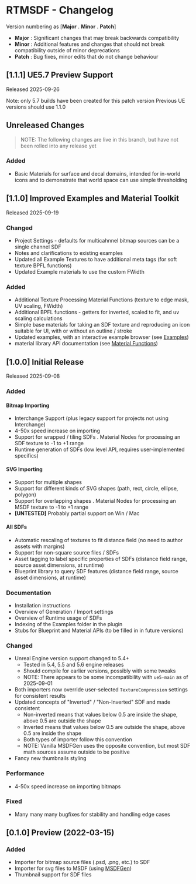 # RTMSDF - Changelog
Version numbering as [**Major** . **Minor** . **Patch**]
- **Major** : Significant changes that may break backwards compatibility
- **Minor** : Additional features and changes that should not break compatibility outside of minor deprecations
- **Patch** : Bug fixes, minor edits that do not change behaviour

## [1.1.1] UE5.7 Preview Support
Released 2025-09-26

Note: only 5.7 builds have been created for this patch version
Previous UE versions should use 1.1.0

## Unreleased Changes
> NOTE: The following changes are live in this branch, but have not been rolled into any release yet

### Added
- Basic Materials for surface and decal domains, intended for in-world icons and to demonstrate that world space can use simple thresholding

## [1.1.0] Improved Examples and Material Toolkit
Released 2025-09-19

### Changed
- Project Settings - defaults for multicahnnel bitmap sources can be a single channel SDF
- Notes and clarifications to existing examples
- Updated all Example Textures to have additional meta tags (for soft texture BPFL functions)
- Updated Example materials to use the custom FWidth

### Added
- Additional Texture Processing Material Functions (texture to edge mask, UV scaling, FWidth)
- Additional BPFL functions - getters for inverted, scaled to fit, and uv scaling calculations
- Simple base materials for taking an SDF texture and reproducing an icon suitable for UI, with or without an outline / stroke
- Updated examples, with an interactive example browser (see [Examples](./Docs/Examples/Index.md))
- material library API documentation (see [Material Functions](./Docs/MaterialFunctions/Index.md))


## [1.0.0] Initial Release
Released 2025-09-08

### Added
#### Bitmap Importing
- Interchange Support (plus legacy support for projects not using Interchange)
- 4-50x speed increase on importing
- Support for wrapped / tiling SDFs
. Material Nodes for processing an SDF texture to -1 to +1 range
- Runtime generation of SDFs (low level API, requires user-implemented specifics)

#### SVG Importing
- Support for multiple shapes
- Support for different kinds of SVG shapes (path, rect, circle, ellipse, polygon)
- Support for overlapping shapes
. Material Nodes for processing an MSDF texture to -1 to +1 range
- **[UNTESTED]** Probably partial support on Win / Mac

#### All SDFs
- Automatic rescaling of textures to fit distance field (no need to author assets with margins)
- Support for non-square source files / SDFs
- Asset tagging to label specific properties of SDFs (distance field range, source asset dimensions, at runtime)
- Blueprint library to query SDF features (distance field range, source asset dimensions, at runtime)

### Documentation
- Installation instructions
- Overview of Generation / Import settings
- Overview of Runtime usage of SDFs
- Indexing of the Examples folder in the plugin
- Stubs for Blueprint and Material APIs (to be filled in in future versions)

### Changed
- Unreal Engine version support changed to 5.4+
  - Tested in 5.4, 5.5 and 5.6 engine releases
  - Should compile for earlier versions, possibly with some tweaks
  - NOTE: There appears to be some incompatibility with `ue5-main` as of 2025-09-01
- Both importers now override user-selected `TextureCompression` settings for consistent results
- Updated concepts of "Inverted" / "Non-Inverted" SDF and made consistent 
  - Non-inverted means that values below 0.5 are inside the shape, above 0.5 are outside the shape
  - Inverted means that values below 0.5 are outside the shape, above 0.5 are inside the shape
  - Both types of importer follow this convention
  - NOTE: Vanilla MSDFGen uses the opposite convention, but most SDF math sources assume outside to be positive
- Fancy new thumbnails styling

### Performance
- 4-50x speed increase on importing bitmaps

### Fixed
- Many many many bugfixes for stability and handling edge cases

## [0.1.0] Preview (2022-03-15)
### Added 
- Importer for bitmap source files (.psd, .png, etc.) to SDF
- Importer for svg files to MSDF (using [MSDFGen](https://github.com/Chlumsky/msdfgen))
- Thumbnail support for SDF files